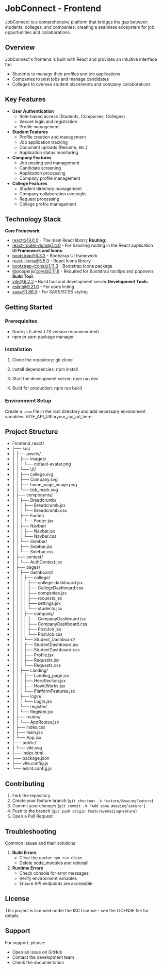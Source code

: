 # JobConnect - Frontend
JobConnect is a comprehensive platform that bridges the gap between students, colleges, and companies, creating a seamless ecosystem for job opportunities and collaborations.
## Overview
JobConnect's frontend is built with React and provides an intuitive interface for:
- Students to manage their profiles and job applications
- Companies to post jobs and manage candidates
- Colleges to oversee student placements and company collaborations
## Key Features
- **User Authentication**
  - Role-based access (Students, Companies, Colleges)
  - Secure login and registration
  - Profile management
- **Student Features**
  - Profile creation and management
  - Job application tracking
  - Document uploads (Resume, etc.)
  - Application status monitoring
- **Company Features**
  - Job posting and management
  - Candidate screening
  - Application processing
  - Company profile management
- **College Features**
  - Student directory management
  - Company collaboration oversight
  - Request processing
  - College profile management
## Technology Stack
 **Core Framework**:
- react@19.0.0 - The main React library
**Routing**:
- react-router-dom@7.4.0 - For handling routing in the React application
 **UI Framework and Icons**:
- bootstrap@5.3.3 - Bootstrap UI framework
- react-icons@5.5.0 - React Icons library
- bootstrap-icons@1.11.3 - Bootstrap Icons package
- @popperjs/core@2.11.8 - Required for Bootstrap tooltips and popovers
 **Build Tool**:
- vite@6.2.2 - Build tool and development server
 **Development Tools**:
- eslint@9.21.0 - For code linting
- sass@1.86.0 - For SASS/SCSS styling
## Getting Started
### Prerequisites
- Node.js (Latest LTS version recommended)
- npm or yarn package manager
### Installation
1. Clone the repository:
    git clone <repository-url>

2. Install dependencies:
    npm install

3. Start the development server:
    npm run dev

4. Build for production:
    npm run build

### Environment Setup
Create a `.env` file in the root directory and add necessary environment variables: VITE_API_URL=your_api_url_here

## Project Structure

- Frontend_react/
- ├── src/
- │   ├── assets/
- │   │   ├── images/
- │   │   │   └── default-avatar.png
- │   │   └── UI/
- │   │       ├── college.svg
- │   │       ├── Company.svg
- │   │       ├── home_page_image.png
- │   │       └── tick_mark.svg
- │   ├── components/
- │   │   ├── Breadcrumb/
- │   │   │   ├── Breadcrumb.jsx
- │   │   │   └── Breadcrumb.css
- │   │   ├── Footer/
- │   │   │   └── Footer.jsx
- │   │   ├── Navbar/
- │   │   │   ├── Navbar.jsx
- │   │   │   └── Navbar.css
- │   │   └── Sidebar/
- │   │       ├── Sidebar.jsx
- │   │       └── Sidebar.css
- │   ├── context/
- │   │   └── AuthContext.jsx
- │   ├── pages/
- │   │   ├── dashboard/
- │   │   │   ├── college/
- │   │   │   │   ├── college-dashboard.jsx
- │   │   │   │   ├── CollegeDashboard.css
- │   │   │   │   ├── companies.jsx
- │   │   │   │   ├── requests.jsx
- │   │   │   │   ├── settings.jsx
- │   │   │   │   └── students.jsx
- │   │   │   ├── company/
- │   │   │   │   ├── CompanyDashboard.jsx
- │   │   │   │   ├── CompanyDashboard.css
- │   │   │   │   ├── PostJob.jsx
- │   │   │   │   └── PostJob.css
- │   │   │   └── Student_Dashboard/
- │   │   │       ├── StudentDashboard.jsx
- │   │   │       ├── StudentDashboard.css
- │   │   │       ├── Profile.jsx
- │   │   │       ├── Requests.jsx
- │   │   │       └── Requests.css
- │   │   ├── Landing/
- │   │   │   ├── Landing_page.jsx
- │   │   │   ├── HeroSection.jsx
- │   │   │   ├── HowItWorks.jsx
- │   │   │   └── PlatformFeatures.jsx
- │   │   ├── login/
- │   │   │   └── Login.jsx
- │   │   └── register/
- │   │       └── Register.jsx
- │   ├── routes/
- │   │   └── AppRoutes.jsx
- │   ├── index.css
- │   ├── main.jsx
- │   └── App.jsx
- ├── public/
- │   └── vite.svg
- ├── index.html
- ├── package.json
- ├── vite.config.js
- └── eslint.config.js

## Contributing
1. Fork the repository
2. Create your feature branch (`git checkout -b feature/AmazingFeature`)
3. Commit your changes (`git commit -m 'Add some AmazingFeature'`)
4. Push to the branch (`git push origin feature/AmazingFeature`)
5. Open a Pull Request
## Troubleshooting
Common issues and their solutions:
1. **Build Errors**
   - Clear the cache: `npm run clean`
   - Delete node_modules and reinstall
2. **Runtime Errors**
   - Check console for error messages
   - Verify environment variables
   - Ensure API endpoints are accessible
## License
This project is licensed under the ISC License - see the LICENSE file for details.
## Support
For support, please:
- Open an issue on GitHub
- Contact the development team
- Check the documentation
